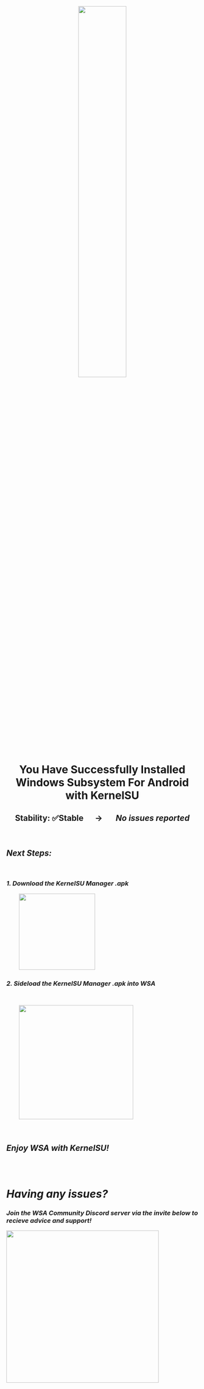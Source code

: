 <p align="center"><picture><img src="https://github.com/MustardChef/WSABuilds/assets/68516357/baed9995-189a-4e3e-bf9c-d075a009b433" width="50%" height="50%"/></p>

  
<h1><p align="center">You Have Successfully Installed Windows Subsystem For Android with KernelSU</p></h1>
<h2><p align="center">Stability: ✅Stable &nbsp; &nbsp; &nbsp;→ &nbsp; &nbsp; &nbsp; <i><b>No issues reported<i><b></p></h2>

<br>


## Next Steps:

<br>

### 1. Download the KernelSU Manager .apk

&nbsp; &nbsp; &nbsp; &nbsp; &nbsp; [<img src="https://user-images.githubusercontent.com/68516357/226141505-c93328f9-d6ae-4838-b080-85b073bfa1e0.png" style="width: 200px;"/>](https://github.com/tiann/KernelSU/releases/download/v0.6.8/KernelSU_v0.6.8_11238-release.apk)

### 2. Sideload the KernelSU Manager .apk into WSA
  
<br>

&nbsp; &nbsp; &nbsp; &nbsp; &nbsp; [<img src="https://img.shields.io/badge/-How%20to%20Sideload%20apps-474154?style=for-the-badge&logoColor=white&logo=github" style="width: 300px;"/>](https://github.com/MustardChef/WSABuilds/blob/master/Documentation/Usage%20Guides/Sideloading%20Guides/Sideloading.md)

<br>

## Enjoy WSA with KernelSU!


<br>
<br>


# Having any issues?

### Join the WSA Community Discord server via the invite below to recieve advice and support!
[<img align="left" src="https://invidget.switchblade.xyz/2thee7zzHZ" style="width: 400px;"/>](https://discord.gg/2thee7zzHZ)

